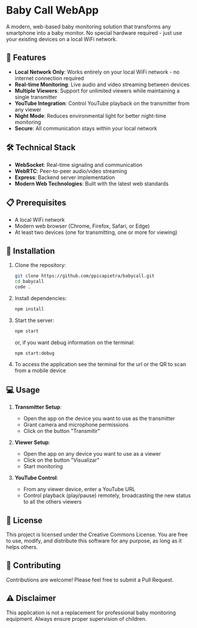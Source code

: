 # Baby Call WebApp

A modern, web-based baby monitoring solution that transforms any smartphone into a baby monitor. No special hardware required - just use your existing devices on a local WiFi network.

## 🌟 Features

- **Local Network Only**: Works entirely on your local WiFi network - no internet connection required
- **Real-time Monitoring**: Live audio and video streaming between devices
- **Multiple Viewers**: Support for unlimited viewers while maintaining a single transmitter
- **YouTube Integration**: Control YouTube playback on the transmitter from any viewer
- **Night Mode**: Reduces environmental light for better night-time monitoring
- **Secure**: All communication stays within your local network

## 🛠️ Technical Stack

- **WebSocket**: Real-time signaling and communication
- **WebRTC**: Peer-to-peer audio/video streaming
- **Express**: Backend server implementation
- **Modern Web Technologies**: Built with the latest web standards

## 📋 Prerequisites

- A local WiFi network
- Modern web browser (Chrome, Firefox, Safari, or Edge)
- At least two devices (one for transmitting, one or more for viewing)

## 🚀 Installation

1. Clone the repository:

   ```bash
   git clone https://github.com/ppicapietra/babycall.git
   cd babycall
   code .
   ```

2. Install dependencies:

   ```bash
   npm install
   ```

3. Start the server:

   ```bash
   npm start
   ```
  
   or, if you want debug information on the terminal:

   ```bash
   npm start:debug
   ```

4. To access the application see the terminal for the url or the QR to scan from a mobile device

## 💻 Usage

1. **Transmitter Setup**:
   - Open the app on the device you want to use as the transmitter
   - Grant camera and microphone permissions
   - Click on the button "Transmitir"

2. **Viewer Setup**:
   - Open the app on any device you want to use as a viewer
   - Click on the button "Visualizar"
   - Start monitoring

3. **YouTube Control**:
   - From any viewer device, enter a YouTube URL
   - Control playback (play/pause) remotely, broadcasting the new status to all the others viewers

## 📝 License

This project is licensed under the Creative Commons License. You are free to use, modify, and distribute this software for any purpose, as long as it helps others.

## 🤝 Contributing

Contributions are welcome! Please feel free to submit a Pull Request.

## ⚠️ Disclaimer

This application is not a replacement for professional baby monitoring equipment. Always ensure proper supervision of children.
